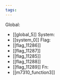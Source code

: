 ```yaml
---
tags:
---
```

Global:
- [[global_5]]
System:
- [[system_0]]
Flag:
- [[flag_11286]]
- [[flag_11287]]
- [[flag_11285]]
- [[flag_11288]]
- [[flag_11289]]
Fn:
- [[m7310_function3]]
